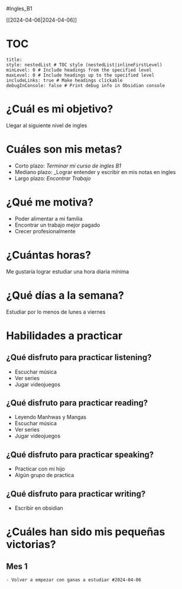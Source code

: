 #Ingles_B1 

[[2024-04-06|2024-04-06]]
# TOC
```table-of-contents
title: 
style: nestedList # TOC style (nestedList|inlineFirstLevel)
minLevel: 0 # Include headings from the specified level
maxLevel: 0 # Include headings up to the specified level
includeLinks: true # Make headings clickable
debugInConsole: false # Print debug info in Obsidian console
```

# ¿Cuál es mi objetivo?
Llegar al siguiente nivel de ingles
# Cuáles son mis metas?

- Corto plazo: _Terminar mi curso de ingles B1_
- Mediano plazo: _Lograr entender y escribir en mis notas en ingles
- Largo plazo: _Encontrar Trabajo_
# ¿Qué me motiva?

- Poder alimentar a mi familia
- Encontrar un trabajo mejor pagado
- Crecer profesionalmente
# ¿Cuántas horas?
Me gustaría lograr estudiar una hora diaria mínima
# ¿Qué días a la semana?
Estudiar por lo menos de lunes a viernes
# Habilidades a practicar
## ¿Qué disfruto para practicar listening?

- Escuchar música
- Ver series
- Jugar videojuegos
## ¿Qué disfruto para practicar reading?

- Leyendo Manhwas y Mangas
- Escuchar música
- Ver series
- Jugar videojuegos
## ¿Qué disfruto para practicar speaking?

- Practicar con mi hijo
- Algún grupo de practica
## ¿Qué disfruto para practicar writing?

- Escribir en obsidian

# ¿Cuáles han sido mis pequeñas victorias?

## Mes 1

	- Volver a empezar con ganas a estudiar #2024-04-06